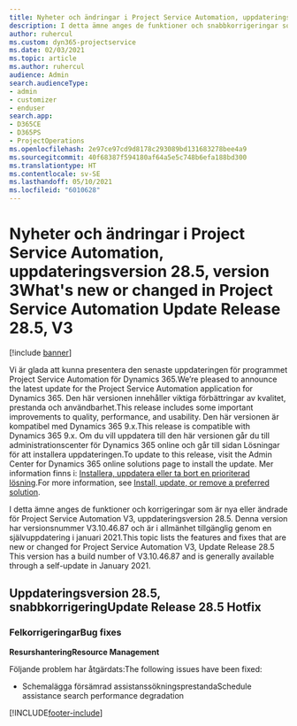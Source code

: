 ```yaml
---
title: Nyheter och ändringar i Project Service Automation, uppdateringsversion 28.5, snabbkorrigering, version 3
description: I detta ämne anges de funktioner och snabbkorrigeringar som finns tillgängliga i Project Service Automation, uppdateringsversion 28.5, snabbkorrigering, version 3.
author: ruhercul
ms.custom: dyn365-projectservice
ms.date: 02/03/2021
ms.topic: article
ms.author: ruhercul
audience: Admin
search.audienceType:
- admin
- customizer
- enduser
search.app:
- D365CE
- D365PS
- ProjectOperations
ms.openlocfilehash: 2e97ce97cd9d8178c293089bd131683278bee4a9
ms.sourcegitcommit: 40f68387f594180af64a5e5c748b6efa188bd300
ms.translationtype: HT
ms.contentlocale: sv-SE
ms.lasthandoff: 05/10/2021
ms.locfileid: "6010628"
---
```

# <a name="whats-new-or-changed-in-project-service-automation-update-release-285-v3"></a><span data-ttu-id="fdc52-103">Nyheter och ändringar i Project Service Automation, uppdateringsversion 28.5, version 3</span><span class="sxs-lookup"><span data-stu-id="fdc52-103">What's new or changed in Project Service Automation Update Release 28.5, V3</span></span>

[!include [banner](../includes/psa-now-project-operations.md)]

<span data-ttu-id="fdc52-104">Vi är glada att kunna presentera den senaste uppdateringen för programmet Project Service Automation för Dynamics 365.</span><span class="sxs-lookup"><span data-stu-id="fdc52-104">We’re pleased to announce the latest update for the Project Service Automation application for Dynamics 365.</span></span> <span data-ttu-id="fdc52-105">Den här versionen innehåller viktiga förbättringar av kvalitet, prestanda och användbarhet.</span><span class="sxs-lookup"><span data-stu-id="fdc52-105">This release includes some important improvements to quality, performance, and usability.</span></span> <span data-ttu-id="fdc52-106">Den här versionen är kompatibel med Dynamics 365 9.x.</span><span class="sxs-lookup"><span data-stu-id="fdc52-106">This release is compatible with Dynamics 365 9.x.</span></span> <span data-ttu-id="fdc52-107">Om du vill uppdatera till den här versionen går du till administrationscenter för Dynamics 365 online och går till sidan Lösningar för att installera uppdateringen.</span><span class="sxs-lookup"><span data-stu-id="fdc52-107">To update to this release, visit the Admin Center for Dynamics 365 online solutions page to install the update.</span></span> <span data-ttu-id="fdc52-108">Mer information finns i: [Installera, uppdatera eller ta bort en prioriterad lösning](/power-platform/admin/install-remove-preferred-solution).</span><span class="sxs-lookup"><span data-stu-id="fdc52-108">For more information, see [Install, update, or remove a preferred solution](/power-platform/admin/install-remove-preferred-solution).</span></span>

<span data-ttu-id="fdc52-109">I detta ämne anges de funktioner och korrigeringar som är nya eller ändrade för Project Service Automation V3, uppdateringsversion 28.5. Denna version har versionsnummer V3.10.46.87 och är i allmänhet tillgänglig genom en självuppdatering i januari 2021.</span><span class="sxs-lookup"><span data-stu-id="fdc52-109">This topic lists the features and fixes that are new or changed for Project Service Automation V3, Update Release 28.5 This version has a build number of V3.10.46.87 and is generally available through a self-update in January 2021.</span></span>

## <a name="update-release-285-hotfix"></a><span data-ttu-id="fdc52-110">Uppdateringsversion 28.5, snabbkorrigering</span><span class="sxs-lookup"><span data-stu-id="fdc52-110">Update Release 28.5 Hotfix</span></span>

### <a name="bug-fixes"></a><span data-ttu-id="fdc52-111">Felkorrigeringar</span><span class="sxs-lookup"><span data-stu-id="fdc52-111">Bug fixes</span></span>

<span data-ttu-id="fdc52-112">**Resurshantering**</span><span class="sxs-lookup"><span data-stu-id="fdc52-112">**Resource Management**</span></span>

<span data-ttu-id="fdc52-113">Följande problem har åtgärdats:</span><span class="sxs-lookup"><span data-stu-id="fdc52-113">The following issues have been fixed:</span></span>

- <span data-ttu-id="fdc52-114">Schemalägga försämrad assistanssökningsprestanda</span><span class="sxs-lookup"><span data-stu-id="fdc52-114">Schedule assistance search performance degradation</span></span>



[!INCLUDE[footer-include](../includes/footer-banner.md)]